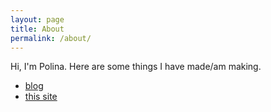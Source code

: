 ```yaml
---
layout: page
title: About
permalink: /about/
---
```

 Hi, I'm Polina. Here are some things I have made/am making.

 - [blog](blog)
 - [this site](https://github.com/psoshnin/polina.github.io)